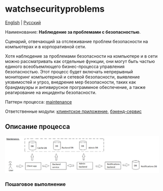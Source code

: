 # watchsecurityproblems

[English](watchsecurityproblems.md) | [Русский](watchsecurityproblems.ru.md)

Наименование: **Наблюдение за проблемами с безопасностью**.

Сценарий, отвечающий за отслеживание проблем безопасности на компьютерах и в корпоративной сети.

Хотя наблюдение за проблемами безопасности на компьютере и в сети можно рассматривать как отдельные функции, они могут быть частью единого всеобъемлющего бизнес-процесса управления безопасностью.
Этот процесс будет включать непрерывный мониторинг компьютерной и сетевой безопасности, выявление уязвимостей и угроз, внедрение мер безопасности, таких как брандмауэры и антивирусное программное обеспечение, а также реагирование на инциденты безопасности.

Паттерн процесса: [maintenance](../../processpatterns/maintenance.ru.md)

Ответственные модули: [клиентское приложение](../../frontend/adminclient.ru.md), [бэкенд-сервис](../../backend/adminbackend.ru.md)

## Описание процесса

![maintenance_overall](../../img/maintenance_overall.png)

### Пошаговое выполнение
